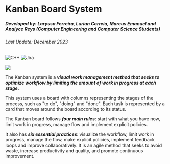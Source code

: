 # Kanban Board System
##### Developed by: Laryssa Ferreira, Lurian Correia, Marcus Emanuel and Analyce Reys (Computer Engineering and Computer Science Students) 
###### Last Update: December 2023
![C++](https://img.shields.io/badge/C%2B%2B-00599C?style=for-the-badge&logo=c%2B%2B&logoColor=white)
![Jira](https://img.shields.io/badge/Jira-0052CC?style=for-the-badge&logo=Jira&logoColor=white)


![](https://media.giphy.com/media/v1.Y2lkPTc5MGI3NjExZXpkd29ienY0dDNjNXBjczFpM24zYmRqOGR6a2oxejgyaTE3eWdyMSZlcD12MV9pbnRlcm5hbF9naWZfYnlfaWQmY3Q9Zw/9yt0eXQ8IpxbPNRtPj/giphy.gif)


The Kanban system is a ***visual work management method that seeks to optimize workflow by limiting the amount of work in progress at each stage.*** 

This system uses a board with columns representing the stages of the process, such as "to do", "doing" and "done". Each task is represented by a card that moves around the board according to its status. 
   
The Kanban board follows ***four main rules***: start with what you have now, limit work in progress, manage flow and implement explicit policies. 

It also has ***six essential practices***: visualize the workflow, limit work in progress, manage the flow, make explicit policies, implement feedback loops and improve collaboratively. It is an agile method that seeks to avoid waste, increase productivity and quality, and promote continuous improvement.


